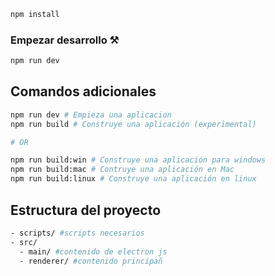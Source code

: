 ```bash
npm install
```

### Empezar desarrollo ⚒️

```bash
npm run dev
```

## Comandos adicionales

```bash
npm run dev # Empieza una aplicacion 
npm run build # Construye una aplicación (experimental)

# OR

npm run build:win # Construye una aplicación para windows
npm run build:mac # Contruye una aplicación en Mac
npm run build:linux # Construye una aplicación en linux
```

## Estructura del proyecto

```bash
- scripts/ #scripts necesarios 
- src/
  - main/ #contenido de electron js
  - renderer/ #contenido principañ
  
```

